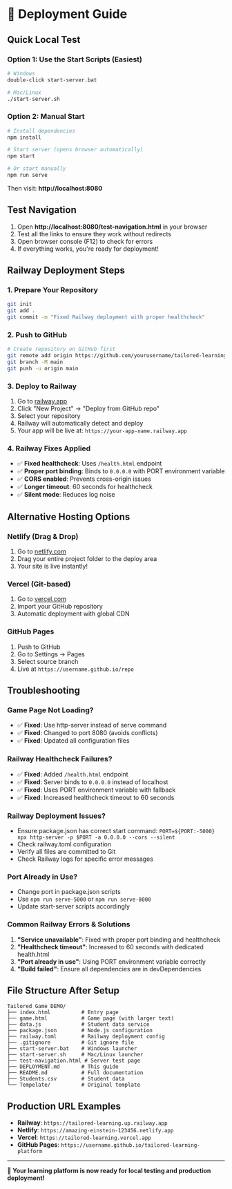 # 🚀 Deployment Guide

## Quick Local Test

### Option 1: Use the Start Scripts (Easiest)
```bash
# Windows
double-click start-server.bat

# Mac/Linux
./start-server.sh
```

### Option 2: Manual Start
```bash
# Install dependencies
npm install

# Start server (opens browser automatically)
npm start

# Or start manually
npm run serve
```

Then visit: **http://localhost:8080**

## Test Navigation
1. Open **http://localhost:8080/test-navigation.html** in your browser
2. Test all the links to ensure they work without redirects
3. Open browser console (F12) to check for errors
4. If everything works, you're ready for deployment!

## Railway Deployment Steps

### 1. Prepare Your Repository
```bash
git init
git add .
git commit -m "Fixed Railway deployment with proper healthcheck"
```

### 2. Push to GitHub
```bash
# Create repository on GitHub first
git remote add origin https://github.com/yourusername/tailored-learning-platform.git
git branch -M main
git push -u origin main
```

### 3. Deploy to Railway
1. Go to [railway.app](https://railway.app)
2. Click "New Project" → "Deploy from GitHub repo"
3. Select your repository
4. Railway will automatically detect and deploy
5. Your app will be live at: `https://your-app-name.railway.app`

### 4. Railway Fixes Applied
- ✅ **Fixed healthcheck**: Uses `/health.html` endpoint
- ✅ **Proper port binding**: Binds to `0.0.0.0` with PORT environment variable
- ✅ **CORS enabled**: Prevents cross-origin issues
- ✅ **Longer timeout**: 60 seconds for healthcheck
- ✅ **Silent mode**: Reduces log noise

## Alternative Hosting Options

### Netlify (Drag & Drop)
1. Go to [netlify.com](https://netlify.com)
2. Drag your entire project folder to the deploy area
3. Your site is live instantly!

### Vercel (Git-based)
1. Go to [vercel.com](https://vercel.com)
2. Import your GitHub repository
3. Automatic deployment with global CDN

### GitHub Pages
1. Push to GitHub
2. Go to Settings → Pages
3. Select source branch
4. Live at `https://username.github.io/repo`

## Troubleshooting

### Game Page Not Loading?
- ✅ **Fixed**: Use http-server instead of serve command
- ✅ **Fixed**: Changed to port 8080 (avoids conflicts)
- ✅ **Fixed**: Updated all configuration files

### Railway Healthcheck Failures?
- ✅ **Fixed**: Added `/health.html` endpoint
- ✅ **Fixed**: Server binds to `0.0.0.0` instead of localhost
- ✅ **Fixed**: Uses PORT environment variable with fallback
- ✅ **Fixed**: Increased healthcheck timeout to 60 seconds

### Railway Deployment Issues?
- Ensure package.json has correct start command: `PORT=${PORT:-5000} npx http-server -p $PORT -a 0.0.0.0 --cors --silent`
- Check railway.toml configuration
- Verify all files are committed to Git
- Check Railway logs for specific error messages

### Port Already in Use?
- Change port in package.json scripts
- Use `npm run serve-5000` or `npm run serve-8000`
- Update start-server scripts accordingly

### Common Railway Errors & Solutions
1. **"Service unavailable"**: Fixed with proper port binding and healthcheck
2. **"Healthcheck timeout"**: Increased to 60 seconds with dedicated health.html
3. **"Port already in use"**: Using PORT environment variable correctly
4. **"Build failed"**: Ensure all dependencies are in devDependencies

## File Structure After Setup
```
Tailored Game DEMO/
├── index.html          # Entry page
├── game.html           # Game page (with larger text)
├── data.js             # Student data service
├── package.json        # Node.js configuration
├── railway.toml        # Railway deployment config
├── .gitignore          # Git ignore file
├── start-server.bat    # Windows launcher
├── start-server.sh     # Mac/Linux launcher
├── test-navigation.html # Server test page
├── DEPLOYMENT.md       # This guide
├── README.md           # Full documentation
├── Students.csv        # Student data
└── Tempelate/          # Original template
```

## Production URL Examples
- **Railway**: `https://tailored-learning.up.railway.app`
- **Netlify**: `https://amazing-einstein-123456.netlify.app`
- **Vercel**: `https://tailored-learning.vercel.app`
- **GitHub Pages**: `https://username.github.io/tailored-learning-platform`

---

**🎉 Your learning platform is now ready for local testing and production deployment!**